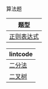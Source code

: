 算法题

| 题型                               |
| ---------------------------------- |
| [正则表达式](./src/regex/index.md) |


| lintcode                               |
| ---------------------------------- |
| [二分法](./src/lintcode/binary-search/index.md) |
| [二叉树](./src/lintcode/binary-tree/index.md) |